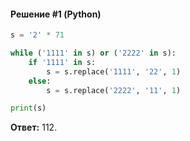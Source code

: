 #### Решение #1 (Python)
```python
s = '2' * 71

while ('1111' in s) or ('2222' in s):
	if '1111' in s:
		s = s.replace('1111', '22', 1)
	else:
		s = s.replace('2222', '11', 1)

print(s)
```
**Ответ:** 112.
